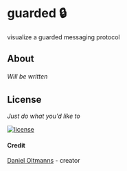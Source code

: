 # guarded :lock:

visualize a guarded messaging protocol

## About

###### Will be written

## License

_Just do what you'd like to_

[![license](https://img.shields.io/badge/license-MIT-blue.svg)](https://github.com/oltdaniel/guarded/blob/master/LICENSE)

#### Credit

[Daniel Oltmanns](https://github.com/oltdaniel) - creator
